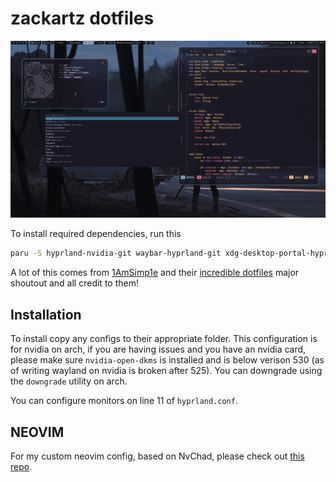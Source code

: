 # zackartz dotfiles

![img](.img/sc.png)

To install required dependencies, run this

```bash
paru -S hyprland-nvidia-git waybar-hyprland-git xdg-desktop-portal-hyprland-git dunst hyprpaper rofi fish kitty neovim tmux
```

A lot of this comes from [1AmSimp1e](https://github.com/1amsimp1e) and their [incredible dotfiles](https://github.com/1amSimp1e/dots) major shoutout and all credit to them!

## Installation
To install copy any configs to their appropriate folder.
This configuration is for nvidia on arch, if you are having issues and you have an nvidia card, please make sure `nvidia-open-dkms` is installed and is below verison 530 (as of writing wayland on nvidia is broken after 525). You can downgrade using the `downgrade` utility on arch.

You can configure monitors on line 11 of `hyprland.conf`.

## NEOVIM
For my custom neovim config, based on NvChad, please check out [this repo](https://github.com/zackartz/nvim-cfg).

